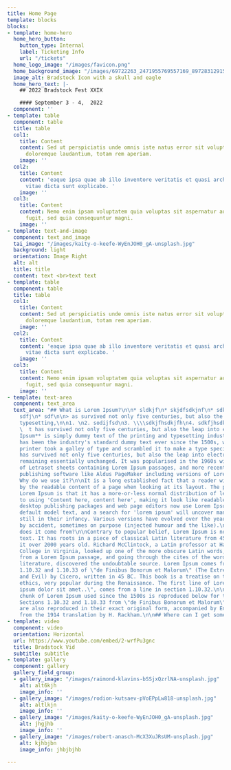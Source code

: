 ```yaml
---
title: Home Page
template: blocks
blocks:
- template: home-hero
  home_hero_button:
    button_type: Internal
    label: Ticketing Info
    url: "/tickets"
  home_logo_image: "/images/favicon.png"
  home_background_image: "/images/69722263_2471955769557169_8972831291510620160_n.jpg"
  image_alt: Bradstock Icon with a skull and eagle
  home_hero_text: |-
    ## 2022 Bradstock Fest XXIX

    #### September 3 - 4,  2022
  component: ''
- template: table
  component: table
  title: table
  col1:
    title: Content
    content: Sed ut perspiciatis unde omnis iste natus error sit voluptatem accusantium
      doloremque laudantium, totam rem aperiam.
    image: ''
  col2:
    title: Content
    content: 'eaque ipsa quae ab illo inventore veritatis et quasi architecto beatae
      vitae dicta sunt explicabo. '
    image: ''
  col3:
    title: Content
    content: Nemo enim ipsam voluptatem quia voluptas sit aspernatur aut odit aut
      fugit, sed quia consequuntur magni.
    image: ''
- template: text-and-image
  component: text_and_image
  tai_image: "/images/kaity-o-keefe-WyEnJOH0_gA-unsplash.jpg"
  background: light
  orientation: Image Right
  alt: alt
  title: title
  content: text <br>text text
- template: table
  component: table
  title: table
  col1:
    title: Content
    content: Sed ut perspiciatis unde omnis iste natus error sit voluptatem accusantium
      doloremque laudantium, totam rem aperiam.
    image: ''
  col2:
    title: Content
    content: 'eaque ipsa quae ab illo inventore veritatis et quasi architecto beatae
      vitae dicta sunt explicabo. '
    image: ''
  col3:
    title: Content
    content: Nemo enim ipsam voluptatem quia voluptas sit aspernatur aut odit aut
      fugit, sed quia consequuntur magni.
    image: ''
- template: text-area
  component: text_area
  text_area: "## What is Lorem Ipsum?\n\n* sldkjf\n* skjdfsdkjnf\n* sdkjfnsdkfjn\n*
    sdfj\n* sdf\n\n> as survived not only five centuries, but also the leap into electronic
    typesetting,\n\n1. \n2. sodijfsd\n3. \\\\sdkjfhsdkjfh\n4. sdkfjhsdkjfh\n5. sdkfjhkjh\n\n
    \  t has survived not only five centuries, but also the leap into electronic typesetting,\n\n**Lorem
    Ipsum** is simply dummy text of the printing and typesetting industry. Lorem Ipsum
    has been the industry's standard dummy text ever since the 1500s, when an unknown
    printer took a galley of type and scrambled it to make a type specimen book. It
    has survived not only five centuries, but also the leap into electronic typesetting,
    remaining essentially unchanged. It was popularised in the 1960s with the release
    of Letraset sheets containing Lorem Ipsum passages, and more recently with desktop
    publishing software like Aldus PageMaker including versions of Lorem Ipsum.\n\n##
    Why do we use it?\n\nIt is a long established fact that a reader will be distracted
    by the readable content of a page when looking at its layout. The point of using
    Lorem Ipsum is that it has a more-or-less normal distribution of letters, as opposed
    to using 'Content here, content here', making it look like readable English. Many
    desktop publishing packages and web page editors now use Lorem Ipsum as their
    default model text, and a search for 'lorem ipsum' will uncover many web sites
    still in their infancy. Various versions have evolved over the years, sometimes
    by accident, sometimes on purpose (injected humour and the like).\n\n## Where
    does it come from?\n\nContrary to popular belief, Lorem Ipsum is not simply random
    text. It has roots in a piece of classical Latin literature from 45 BC, making
    it over 2000 years old. Richard McClintock, a Latin professor at Hampden-Sydney
    College in Virginia, looked up one of the more obscure Latin words, consectetur,
    from a Lorem Ipsum passage, and going through the cites of the word in classical
    literature, discovered the undoubtable source. Lorem Ipsum comes from sections
    1.10.32 and 1.10.33 of \"de Finibus Bonorum et Malorum\" (The Extremes of Good
    and Evil) by Cicero, written in 45 BC. This book is a treatise on the theory of
    ethics, very popular during the Renaissance. The first line of Lorem Ipsum, \"Lorem
    ipsum dolor sit amet..\", comes from a line in section 1.10.32.\n\nThe standard
    chunk of Lorem Ipsum used since the 1500s is reproduced below for those interested.
    Sections 1.10.32 and 1.10.33 from \"de Finibus Bonorum et Malorum\" by Cicero
    are also reproduced in their exact original form, accompanied by English versions
    from the 1914 translation by H. Rackham.\n\n## Where can I get some?"
- template: video
  component: video
  orientation: Horizontal
  url: https://www.youtube.com/embed/2-wrfPu3gnc
  title: Bradstock Vid
  subtitle: subtitle
- template: gallery
  component: gallery
  gallery_field_group:
  - gallery_image: "/images/raimond-klavins-bSSjxQzrlNA-unsplash.jpg"
    alt: alt6kjh
    image_info: ''
  - gallery_image: "/images/rodion-kutsaev-pVoEPpLw818-unsplash.jpg"
    alt: altlkjn
    image_info: ''
  - gallery_image: "/images/kaity-o-keefe-WyEnJOH0_gA-unsplash.jpg"
    alt: jhgjhb
    image_info: ''
  - gallery_image: "/images/robert-anasch-McX3XuJRsUM-unsplash.jpg"
    alt: kjhbjbn
    image_info: jhbjbjhb

---
```

